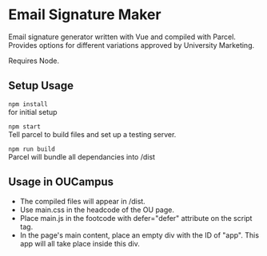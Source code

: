 # Email Signature Maker

Email signature generator written with Vue and compiled with Parcel. Provides options for different variations approved by University Marketing.

Requires Node.

## Setup Usage

`npm install`  
for initial setup

`npm start`  
Tell parcel to build files and set up a testing server.

`npm run build`  
Parcel will bundle all dependancies into /dist

## Usage in OUCampus
* The compiled files will appear in /dist.
* Use main.css in the headcode of the OU page.
* Place main.js in the footcode with defer="defer" attribute on the script tag.
* In the page's main content, place an empty div with the ID of "app". This app will all take place inside this div.